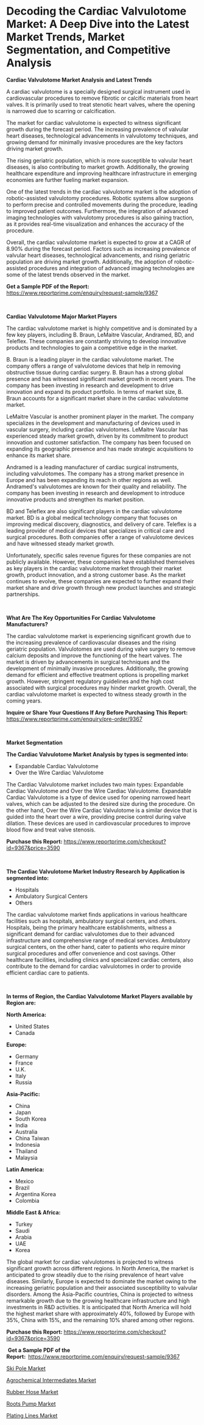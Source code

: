 <p><h1>Decoding the Cardiac Valvulotome Market: A Deep Dive into the Latest Market Trends, Market Segmentation, and Competitive Analysis</h1></p><p><strong>Cardiac Valvulotome Market Analysis and Latest Trends</strong></p>
<p><p>A cardiac valvulotome is a specially designed surgical instrument used in cardiovascular procedures to remove fibrotic or calcific materials from heart valves. It is primarily used to treat stenotic heart valves, where the opening is narrowed due to scarring or calcification.</p><p>The market for cardiac valvulotome is expected to witness significant growth during the forecast period. The increasing prevalence of valvular heart diseases, technological advancements in valvulotomy techniques, and growing demand for minimally invasive procedures are the key factors driving market growth.</p><p>The rising geriatric population, which is more susceptible to valvular heart diseases, is also contributing to market growth. Additionally, the growing healthcare expenditure and improving healthcare infrastructure in emerging economies are further fueling market expansion.</p><p>One of the latest trends in the cardiac valvulotome market is the adoption of robotic-assisted valvulotomy procedures. Robotic systems allow surgeons to perform precise and controlled movements during the procedure, leading to improved patient outcomes. Furthermore, the integration of advanced imaging technologies with valvulotomy procedures is also gaining traction, as it provides real-time visualization and enhances the accuracy of the procedure.</p><p>Overall, the cardiac valvulotome market is expected to grow at a CAGR of 8.90% during the forecast period. Factors such as increasing prevalence of valvular heart diseases, technological advancements, and rising geriatric population are driving market growth. Additionally, the adoption of robotic-assisted procedures and integration of advanced imaging technologies are some of the latest trends observed in the market.</p></p>
<p><strong>Get a Sample PDF of the Report:&nbsp;</strong> <a href="https://www.reportprime.com/enquiry/request-sample/9367">https://www.reportprime.com/enquiry/request-sample/9367</a></p>
<p>&nbsp;</p>
<p><strong>Cardiac Valvulotome Major Market Players</strong></p>
<p><p>The cardiac valvulotome market is highly competitive and is dominated by a few key players, including B. Braun, LeMaitre Vascular, Andramed, BD, and Teleflex. These companies are constantly striving to develop innovative products and technologies to gain a competitive edge in the market.</p><p>B. Braun is a leading player in the cardiac valvulotome market. The company offers a range of valvulotome devices that help in removing obstructive tissue during cardiac surgery. B. Braun has a strong global presence and has witnessed significant market growth in recent years. The company has been investing in research and development to drive innovation and expand its product portfolio. In terms of market size, B. Braun accounts for a significant market share in the cardiac valvulotome market.</p><p>LeMaitre Vascular is another prominent player in the market. The company specializes in the development and manufacturing of devices used in vascular surgery, including cardiac valvulotomes. LeMaitre Vascular has experienced steady market growth, driven by its commitment to product innovation and customer satisfaction. The company has been focused on expanding its geographic presence and has made strategic acquisitions to enhance its market share.</p><p>Andramed is a leading manufacturer of cardiac surgical instruments, including valvulotomes. The company has a strong market presence in Europe and has been expanding its reach in other regions as well. Andramed's valvulotomes are known for their quality and reliability. The company has been investing in research and development to introduce innovative products and strengthen its market position.</p><p>BD and Teleflex are also significant players in the cardiac valvulotome market. BD is a global medical technology company that focuses on improving medical discovery, diagnostics, and delivery of care. Teleflex is a leading provider of medical devices that specializes in critical care and surgical procedures. Both companies offer a range of valvulotome devices and have witnessed steady market growth.</p><p>Unfortunately, specific sales revenue figures for these companies are not publicly available. However, these companies have established themselves as key players in the cardiac valvulotome market through their market growth, product innovation, and a strong customer base. As the market continues to evolve, these companies are expected to further expand their market share and drive growth through new product launches and strategic partnerships.</p></p>
<p>&nbsp;</p>
<p><strong>What Are The Key Opportunities For Cardiac Valvulotome Manufacturers?</strong></p>
<p><p>The cardiac valvulotome market is experiencing significant growth due to the increasing prevalence of cardiovascular diseases and the rising geriatric population. Valvulotomes are used during valve surgery to remove calcium deposits and improve the functioning of the heart valves. The market is driven by advancements in surgical techniques and the development of minimally invasive procedures. Additionally, the growing demand for efficient and effective treatment options is propelling market growth. However, stringent regulatory guidelines and the high cost associated with surgical procedures may hinder market growth. Overall, the cardiac valvulotome market is expected to witness steady growth in the coming years.</p></p>
<p><strong>Inquire or Share Your Questions If Any Before Purchasing This Report:</strong> <a href="https://www.reportprime.com/enquiry/pre-order/9367">https://www.reportprime.com/enquiry/pre-order/9367</a></p>
<p>&nbsp;</p>
<p><strong>Market Segmentation</strong></p>
<p><strong>The Cardiac Valvulotome Market Analysis by types is segmented into:</strong></p>
<p><ul><li>Expandable Cardiac Valvulotome</li><li>Over the Wire Cardiac Valvulotome</li></ul></p>
<p><p>The Cardiac Valvulotome market includes two main types: Expandable Cardiac Valvulotome and Over the Wire Cardiac Valvulotome. Expandable Cardiac Valvulotome is a type of device used for opening narrowed heart valves, which can be adjusted to the desired size during the procedure. On the other hand, Over the Wire Cardiac Valvulotome is a similar device that is guided into the heart over a wire, providing precise control during valve dilation. These devices are used in cardiovascular procedures to improve blood flow and treat valve stenosis.</p></p>
<p><strong>Purchase this Report:&nbsp;</strong><a href="https://www.reportprime.com/checkout?id=9367&price=3590">https://www.reportprime.com/checkout?id=9367&price=3590</a></p>
<p>&nbsp;</p>
<p><strong>The Cardiac Valvulotome Market Industry Research by Application is segmented into:</strong></p>
<p><ul><li>Hospitals</li><li>Ambulatory Surgical Centers</li><li>Others</li></ul></p>
<p><p>The cardiac valvulotome market finds applications in various healthcare facilities such as hospitals, ambulatory surgical centers, and others. Hospitals, being the primary healthcare establishments, witness a significant demand for cardiac valvulotomes due to their advanced infrastructure and comprehensive range of medical services. Ambulatory surgical centers, on the other hand, cater to patients who require minor surgical procedures and offer convenience and cost savings. Other healthcare facilities, including clinics and specialized cardiac centers, also contribute to the demand for cardiac valvulotomes in order to provide efficient cardiac care to patients.</p></p>
<p>&nbsp;</p>
<p><strong>In terms of Region, the Cardiac Valvulotome Market Players available by Region are:</strong></p>
<p>
    <p> <strong> North America: </strong>
        <ul>
            <li>United States</li>
            <li>Canada</li>
        </ul>
        </p> 
    <p> <strong> Europe: </strong>
        <ul>
            <li>Germany</li>
            <li>France</li>
            <li>U.K.</li>
            <li>Italy</li>
            <li>Russia</li>
        </ul>
        </p> 
    <p> <strong> Asia-Pacific: </strong>
        <ul>
            <li>China</li>
            <li>Japan</li>
            <li>South Korea</li>
            <li>India</li>
            <li>Australia</li>
            <li>China Taiwan</li>
            <li>Indonesia</li>
            <li>Thailand</li>
            <li>Malaysia</li>
        </ul>
        </p> 
    <p> <strong> Latin America: </strong>
        <ul>
            <li>Mexico</li>
            <li>Brazil</li>
            <li>Argentina Korea</li>
            <li>Colombia</li>
        </ul>
        </p> 
    <p> <strong> Middle East & Africa: </strong>
        <ul>
            <li>Turkey</li>
            <li>Saudi</li>
            <li>Arabia</li>
            <li>UAE</li>
            <li>Korea</li>
        </ul>
    </p>
    </p>
<p><p>The global market for cardiac valvulotomes is projected to witness significant growth across different regions. In North America, the market is anticipated to grow steadily due to the rising prevalence of heart valve diseases. Similarly, Europe is expected to dominate the market owing to the increasing geriatric population and their associated susceptibility to valvular disorders. Among the Asia-Pacific countries, China is projected to witness remarkable growth due to the growing healthcare infrastructure and high investments in R&D activities. It is anticipated that North America will hold the highest market share with approximately 40%, followed by Europe with 35%, China with 15%, and the remaining 10% shared among other regions.</p></p>
<p><strong>Purchase this Report: </strong><a href="https://www.reportprime.com/checkout?id=9367&price=3590">https://www.reportprime.com/checkout?id=9367&price=3590</a></p>
<p>&nbsp;<strong>Get a Sample PDF of the Report:&nbsp;&nbsp;</strong><a href="https://www.reportprime.com/enquiry/request-sample/9367">https://www.reportprime.com/enquiry/request-sample/9367</a></p>
<p><strong></strong></p>
<p><p><a href="https://medium.com/@sydniledner/ski-pole-market-the-key-to-successful-business-strategy-forecast-till-2031-f02941029f4c">Ski Pole Market</a></p><p><a href="https://medium.com/@sydniledner/agrochemical-intermediates-market-size-and-market-trends-complete-industry-overview-2024-to-2031-9b1a14b1cef2">Agrochemical Intermediates Market</a></p><p><a href="https://medium.com/@sydniledner/rubber-hose-market-size-market-outlook-and-market-forecast-2024-to-2031-63936583381b">Rubber Hose Market</a></p><p><a href="https://medium.com/@sydniledner/roots-pump-market-size-market-outlook-and-market-forecast-2024-to-2031-5d9ff8527a01">Roots Pump Market</a></p><p><a href="https://medium.com/@sydniledner/plating-lines-market-size-and-market-trends-complete-industry-overview-2024-to-2031-503d03bda1f0">Plating Lines Market</a></p></p>